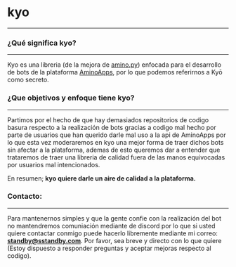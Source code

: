 # kyo
----
### ¿Qué significa kyo?
----

Kyo es una libreria (de la mejora de [amino.py](https://github.com/Slimakoi/Amino.py)) enfocada para el desarrollo de bots de la plataforma [AminoApps](https://aminoapps.com/), por lo que podemos referirnos a Kyō como secreto.


### ¿Que objetivos y enfoque tiene kyo?
---

Partimos por el hecho de que hay demasiados repositorios de codigo basura respecto a la realización de bots gracias a codigo mal hecho por parte de usuarios que han querido darle mal uso a la api de AminoApps por lo que esta vez moderaremos en kyo una mejor forma de traer dichos bots sin afectar a la plataforma, ademas de esto queremos dar a entender que trataremos de traer una libreria de calidad fuera de las manos equivocadas por usuarios mal intencionados.

En resumen; **kyo quiere darle un aire de calidad a la plataforma.**

### Contacto:
---

Para mantenernos simples y que la gente confie con la realización del bot no mantendremos comuniación mediante de discord por lo que si usted quiere contactar conmigo puede hacerlo libremente mediante mi correo: **standby@sstandby.com**. Por favor, sea breve y directo con lo que quiere (Estoy dispuesto a responder preguntas y aceptar mejoras respecto al codigo).
